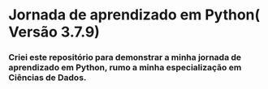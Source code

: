 # Jornada de aprendizado em Python( Versão 3.7.9)



### Criei este repositório para demonstrar a minha jornada de aprendizado em Python, rumo a minha especialização em Ciências de Dados.


